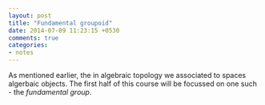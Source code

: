 ```yaml
---
layout: post
title: "Fundamental groupoid"
date: 2014-07-09 11:23:15 +0530
comments: true
categories: 
- notes
---
```


As mentioned earlier, the in algebraic topology we associated to spaces algerbaic objects. The first half of this course will be focussed on one such - the _fundamental group_. 